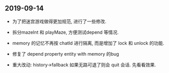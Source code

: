 ## 2019-09-14

-   为了把迷宫游戏做得更加规范, 进行了一些修改.
-   拆分mazeInt 和 playMaze, 方便测试depend 等情况.
-   memory 的记忆不再按 chatId 进行隔离, 而是增加了 lock  和 unlock 的功能.
-   修复了 depend property entity with memory 的bug

-   重大改动: history->fallback 如果无路可退了则会 quit 会话. 先看看效果.